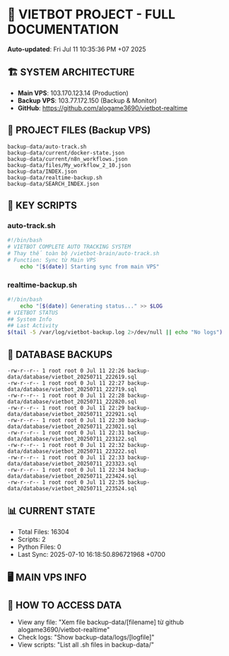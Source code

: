 # 🤖 VIETBOT PROJECT - FULL DOCUMENTATION
**Auto-updated**: Fri Jul 11 10:35:36 PM +07 2025

## 🏗️ SYSTEM ARCHITECTURE
- **Main VPS**: 103.170.123.14 (Production)
- **Backup VPS**: 103.77.172.150 (Backup & Monitor)
- **GitHub**: https://github.com/alogame3690/vietbot-realtime

## 📁 PROJECT FILES (Backup VPS)
```
backup-data/auto-track.sh
backup-data/current/docker-state.json
backup-data/current/n8n_workflows.json
backup-data/files/My_workflow_2_10.json
backup-data/INDEX.json
backup-data/realtime-backup.sh
backup-data/SEARCH_INDEX.json
```

## 🔧 KEY SCRIPTS
### auto-track.sh
```bash
#!/bin/bash
# VIETBOT COMPLETE AUTO TRACKING SYSTEM
# Thay thế toàn bộ /vietbot-brain/auto-track.sh
# Function: Sync từ Main VPS
    echo "[$(date)] Starting sync from main VPS"
```
### realtime-backup.sh
```bash
#!/bin/bash
    echo "[$(date)] Generating status..." >> $LOG
# VIETBOT STATUS
## System Info
## Last Activity
$(tail -5 /var/log/vietbot-backup.log 2>/dev/null || echo "No logs")
```

## 💾 DATABASE BACKUPS
```
-rw-r--r-- 1 root root 0 Jul 11 22:26 backup-data/database/vietbot_20250711_222619.sql
-rw-r--r-- 1 root root 0 Jul 11 22:27 backup-data/database/vietbot_20250711_222719.sql
-rw-r--r-- 1 root root 0 Jul 11 22:28 backup-data/database/vietbot_20250711_222820.sql
-rw-r--r-- 1 root root 0 Jul 11 22:29 backup-data/database/vietbot_20250711_222921.sql
-rw-r--r-- 1 root root 0 Jul 11 22:30 backup-data/database/vietbot_20250711_223021.sql
-rw-r--r-- 1 root root 0 Jul 11 22:31 backup-data/database/vietbot_20250711_223122.sql
-rw-r--r-- 1 root root 0 Jul 11 22:32 backup-data/database/vietbot_20250711_223222.sql
-rw-r--r-- 1 root root 0 Jul 11 22:33 backup-data/database/vietbot_20250711_223323.sql
-rw-r--r-- 1 root root 0 Jul 11 22:34 backup-data/database/vietbot_20250711_223424.sql
-rw-r--r-- 1 root root 0 Jul 11 22:35 backup-data/database/vietbot_20250711_223524.sql
```

## 📊 CURRENT STATE
- Total Files: 16304
- Scripts: 2
- Python Files: 0
- Last Sync: 2025-07-10 16:18:50.896721968 +0700

## 🖥️ MAIN VPS INFO


## 🚨 HOW TO ACCESS DATA
- View any file: "Xem file backup-data/[filename] từ github alogame3690/vietbot-realtime"
- Check logs: "Show backup-data/logs/[logfile]"
- View scripts: "List all .sh files in backup-data/"
